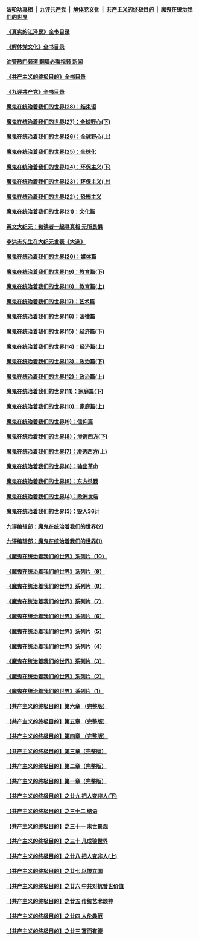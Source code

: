 ####  [法轮功真相](../../../../basic/blob/master/README.md?t=09121501) &nbsp;|&nbsp; [九评共产党](../../../../9ping.md/blob/master/README.md?t=09121501) &nbsp;|&nbsp; [解体党文化](../../../../jtdwh.md/blob/master/README.md?t=09121501)  &nbsp;|&nbsp; [共产主义的终极目的](../../../../gczydzjmd.md/blob/master/README.md?t=09121501) &nbsp;|&nbsp; [魔鬼在统治我们的世界](../../../../mgztzwmdsj.md/blob/master/README.md?t=09121501) 

#### [《真实的江泽民》全书目录](../pages/nsc422/n13721399.md?t=09121501) 

#### [《解体党文化》全书目录](../pages/nsc422/n13721157.md?t=09121501) 

#### [油管热门频道 翻墙必看视频 新闻](http://45.76.130.85:81/youtube.html?09121501)

#### [《共产主义的终极目的》全书目录](../pages/nsc422/n13721048.md?t=09121501) 

#### [《九评共产党》全书目录](../pages/nsc422/n13708085.md?t=09121501) 

#### [魔鬼在统治着我们的世界(28)：结束语](../pages/nsc422/n10936246.md?t=09121501) 

#### [魔鬼在统治着我们的世界(27)：全球野心(下)](../pages/nsc422/n10928319.md?t=09121501) 

#### [魔鬼在统治着我们的世界(26)：全球野心(上)](../pages/nsc422/n10900318.md?t=09121501) 

#### [魔鬼在统治着我们的世界(25)：全球化](../pages/nsc422/n10788205.md?t=09121501) 

#### [魔鬼在统治着我们的世界(24)：环保主义(下)](../pages/nsc422/n10695307.md?t=09121501) 

#### [魔鬼在统治着我们的世界(23)：环保主义(上)](../pages/nsc422/n10688613.md?t=09121501) 

#### [魔鬼在统治着我们的世界(22)：恐怖主义](../pages/nsc422/n10614727.md?t=09121501) 

#### [魔鬼在统治着我们的世界(21)：文化篇](../pages/nsc422/n10597706.md?t=09121501) 

#### [英文大纪元：和读者一起寻真相 无所畏惧](../pages/nsc422/n12542027.md?t=09121501) 

#### [李洪志先生在大纪元发表《大选》](../pages/nsc422/n12534746.md?t=09121501) 

#### [魔鬼在统治着我们的世界(20)：媒体篇](../pages/nsc422/n10586579.md?t=09121501) 

#### [魔鬼在统治着我们的世界(19)：教育篇(下)](../pages/nsc422/n10564808.md?t=09121501) 

#### [魔鬼在统治着我们的世界(18)：教育篇(上)](../pages/nsc422/n10526970.md?t=09121501) 

#### [魔鬼在统治着我们的世界(17)：艺术篇](../pages/nsc422/n10499093.md?t=09121501) 

#### [魔鬼在统治着我们的世界(16)：法律篇](../pages/nsc422/n10485969.md?t=09121501) 

#### [魔鬼在统治着我们的世界(15)：经济篇(下)](../pages/nsc422/n10469975.md?t=09121501) 

#### [魔鬼在统治着我们的世界(14)：经济篇(上)](../pages/nsc422/n10457370.md?t=09121501) 

#### [魔鬼在统治着我们的世界(13)：政治篇(下)](../pages/nsc422/n10448270.md?t=09121501) 

#### [魔鬼在统治着我们的世界(12)：政治篇(上)](../pages/nsc422/n10444576.md?t=09121501) 

#### [魔鬼在统治着我们的世界(11)：家庭篇(下)](../pages/nsc422/n10440961.md?t=09121501) 

#### [魔鬼在统治着我们的世界(10)：家庭篇(上)](../pages/nsc422/n10435448.md?t=09121501) 

#### [魔鬼在统治着我们的世界(9)：信仰篇](../pages/nsc422/n10432159.md?t=09121501) 

#### [魔鬼在统治着我们的世界(8)：渗透西方(下)](../pages/nsc422/n10429603.md?t=09121501) 

#### [魔鬼在统治着我们的世界(7)：渗透西方(上)](../pages/nsc422/n10426013.md?t=09121501) 

#### [魔鬼在统治着我们的世界(6)：输出革命](../pages/nsc422/n10421536.md?t=09121501) 

#### [魔鬼在统治着我们的世界(5)：东方杀戮](../pages/nsc422/n10417707.md?t=09121501) 

#### [魔鬼在统治着我们的世界(4)：欧洲发端](../pages/nsc422/n10414890.md?t=09121501) 

#### [魔鬼在统治着我们的世界(3)：毁人36计](../pages/nsc422/n10411583.md?t=09121501) 

#### [九评编辑部：魔鬼在统治着我们的世界(2)](../pages/nsc422/n10410036.md?t=09121501) 

#### [九评编辑部：魔鬼在统治着我们的世界(1)](../pages/nsc422/n10406825.md?t=09121501) 

#### [《魔鬼在统治着我们的世界》系列片（10）](../pages/nsc422/n12292670.md?t=09121501) 

#### [《魔鬼在统治着我们的世界》系列片（9）](../pages/nsc422/n12290859.md?t=09121501) 

#### [《魔鬼在统治着我们的世界》系列片（8）](../pages/nsc422/n12287445.md?t=09121501) 

#### [《魔鬼在统治着我们的世界》系列片（7）](../pages/nsc422/n12283425.md?t=09121501) 

#### [《魔鬼在统治着我们的世界》系列片（6）](../pages/nsc422/n12282314.md?t=09121501) 

#### [《魔鬼在统治着我们的世界》系列片（5）](../pages/nsc422/n12281419.md?t=09121501) 

#### [《魔鬼在统治着我们的世界》系列片（4）](../pages/nsc422/n12274024.md?t=09121501) 

#### [《魔鬼在统治着我们的世界》系列片（3）](../pages/nsc422/n12271322.md?t=09121501) 

#### [《魔鬼在统治着我们的世界》系列片（2）](../pages/nsc422/n12269049.md?t=09121501) 

#### [《魔鬼在统治着我们的世界》系列片（1）](../pages/nsc422/n12267575.md?t=09121501) 

#### [【共产主义的终极目的】第六章 （完整版）](../pages/nsc422/n11428913.md?t=09121501) 

#### [【共产主义的终极目的】第五章 （完整版）](../pages/nsc422/n11428912.md?t=09121501) 

#### [【共产主义的终极目的】第四章 （完整版）](../pages/nsc422/n11428907.md?t=09121501) 

#### [【共产主义的终极目的】第三章（完整版）](../pages/nsc422/n11428848.md?t=09121501) 

#### [【共产主义的终极目的】第二章（完整版）](../pages/nsc422/n11428831.md?t=09121501) 

#### [【共产主义的终极目的】第一章（完整版）](../pages/nsc422/n11417651.md?t=09121501) 

#### [【共产主义的终极目的】之廿九 把人变非人(下)](../pages/nsc422/n11344140.md?t=09121501) 

#### [【共产主义的终极目的】之三十二 结语](../pages/nsc422/n11360535.md?t=09121501) 

#### [【共产主义的终极目的】之三十一 末世景观](../pages/nsc422/n11351129.md?t=09121501) 

#### [【共产主义的终极目的】之三十 几成狼世界](../pages/nsc422/n11348280.md?t=09121501) 

#### [【共产主义的终极目的】之廿八 把人变非人(上)](../pages/nsc422/n11340492.md?t=09121501) 

#### [【共产主义的终极目的】之廿七 以恨立国](../pages/nsc422/n11336944.md?t=09121501) 

#### [【共产主义的终极目的】之廿六 中共对抗普世价值](../pages/nsc422/n11324785.md?t=09121501) 

#### [【共产主义的终极目的】之廿五 传统艺术颂神](../pages/nsc422/n11296396.md?t=09121501) 

#### [【共产主义的终极目的】之廿四 人伦典范](../pages/nsc422/n11296397.md?t=09121501) 

#### [【共产主义的终极目的】之廿三 富而有德](../pages/nsc422/n11283598.md?t=09121501) 

<img src='http://gfw-breaker.win/goodnews/indexes/nsc422.md' width='0px' height='0px'/>
